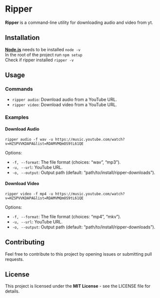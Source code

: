 # Ripper

**Ripper** is a command-line utility for downloading audio and video from yt.

## Installation
[**Node.js**](https://nodejs.org/) needs to be installed `node -v` <br>
In the root of the project run `npm setup` <br>
Check if ripper installed `ripper -v`

## Usage

### Commands

- `ripper audio`: Download audio from a YouTube URL.
- `ripper video`: Download video from a YouTube URL.

### Examples

#### Download Audio

`ripper audio -f wav -u https://music.youtube.com/watch?v=HZSPVVKDAPA&list=RDAMVMQmOS9tL61QE`

Options:
- `-f, --format`: The file format (choices: “wav”, “mp3”).
- `-u, --url`: YouTube URL.
- `-o, --output`: Output path (default: “path/to/install/ripper-downloads”).

#### Download Video

`ripper video -f mp4 -u https://music.youtube.com/watch?v=HZSPVVKDAPA&list=RDAMVMQmOS9tL61QE`

Options:
- `-f, --format`: The file format (choices: “mp4”, “mkv”).
- `-u, --url`: YouTube URL.
- `-o, --output`: Output path (default: “path/to/install/ripper-downloads”).

## Contributing

Feel free to contribute to this project by opening issues or submitting pull requests.

## License

This project is licensed under the **MIT License** - see the LICENSE file for details.